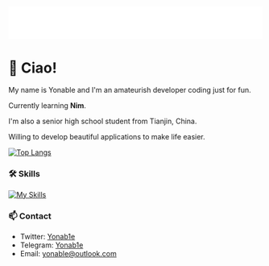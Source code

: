 <p align="center">
<img src="/header.svg" align="center" />
</p>

# 🎉 Ciao!
My name is Yonable and I'm an amateurish developer coding just for fun.

Currently learning **Nim**.
 
I'm also a senior high school student from Tianjin, China. 

Willing to develop beautiful applications to make life easier.

[![Top Langs](https://github-readme-stats.vercel.app/api/top-langs/?username=Yonable&layout=compact&hide=html&title_color=CC88BB&text_color=885566&bg_color=20,F2FBFF,E6F8FF,FFE6EB,FFF2F5)](https://github.com/anuraghazra/github-readme-stats)

### 🛠️ Skills

[![My Skills](https://skillicons.dev/icons?i=cs,dotnet,kotlin,visualstudio,vscode,nim,python)](https://skillicons.dev)

### 📫 Contact

- Twitter: [Yonab1e](https://twitter.com/Yonab1e)
- Telegram: [Yonab1e](https://t.me/Yonab1e)
- Email: yonable@outlook.com
